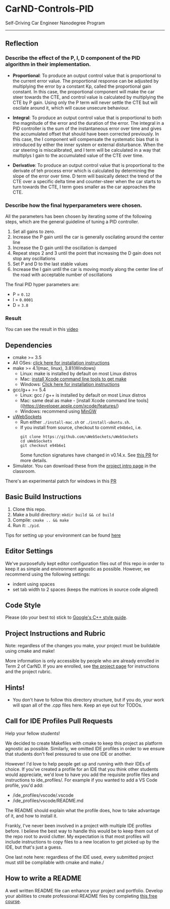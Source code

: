 # CarND-Controls-PID
Self-Driving Car Engineer Nanodegree Program

---

## Reflection

### Describe the effect of the P, I, D component of the PID algorithm in their implementation.

- **Proportional**: To produce an output control value that is proportional to the current error value. The proportional response can be adjusted by multiplying the error by a constant Kp, called the proportional gain constant. In this case, the proportional component will make the car steer towards the CTE, and control value is calculated by multiplying the CTE by P gain. Using only the P term will never settle the CTE but will oscilate around it, which will cause unsecure behaviour.

- **Integral**: To produce an output control value that is proportional to both the magnitude of the error and the duration of the error. The integral in a PID controller is the sum of the instantaneous error over time and gives the accumulated offset that should have been corrected previously. In this case, the I component will compensate the systematic bias that is introduced by either the inner system or external disturbance. When the car steering is miscalibrated, and I term will be calculated in a way that multiplys I gain to the accumulated value of the CTE over time.

- **Derivative**: To produce an output control value that is proportional to the derivate of teh process error which is calculated by determining the slope of the error over time. D term will basically detect the trend of the CTE over a specific delta time and counter-steer when the car starts to turn towards the CTE, I term goes smaller as the car approaches the CTE.

### Describe how the final hyperparameters were chosen.

All the parameters has been chosen by iterating some of the following steps, which are the general guideline of tuning a PID controller.

1. Set all gains to zero.
2. Increase the P gain until the car is generally oscilating around the center line
3. Increase the D gain until the oscillation is damped
4. Repeat steps 2 and 3 until the point that increasing the D gain does not stop any oscillations
5. Set P and D to the last stable values
6. Increase the I gain until the car is moving mostly along the center line of the road with acceptable number of oscillations

The final PID hyper parameters are:

- P = `0.12`
- I = `0.0001`
- D = `3.8`

### Result

You can see the result in this [video](./video/PID.mov)
## Dependencies

* cmake >= 3.5
 * All OSes: [click here for installation instructions](https://cmake.org/install/)
* make >= 4.1(mac, linux), 3.81(Windows)
  * Linux: make is installed by default on most Linux distros
  * Mac: [install Xcode command line tools to get make](https://developer.apple.com/xcode/features/)
  * Windows: [Click here for installation instructions](http://gnuwin32.sourceforge.net/packages/make.htm)
* gcc/g++ >= 5.4
  * Linux: gcc / g++ is installed by default on most Linux distros
  * Mac: same deal as make - [install Xcode command line tools]((https://developer.apple.com/xcode/features/)
  * Windows: recommend using [MinGW](http://www.mingw.org/)
* [uWebSockets](https://github.com/uWebSockets/uWebSockets)
  * Run either `./install-mac.sh` or `./install-ubuntu.sh`.
  * If you install from source, checkout to commit `e94b6e1`, i.e.
    ```
    git clone https://github.com/uWebSockets/uWebSockets 
    cd uWebSockets
    git checkout e94b6e1
    ```
    Some function signatures have changed in v0.14.x. See [this PR](https://github.com/udacity/CarND-MPC-Project/pull/3) for more details.
* Simulator. You can download these from the [project intro page](https://github.com/udacity/self-driving-car-sim/releases) in the classroom.

There's an experimental patch for windows in this [PR](https://github.com/udacity/CarND-PID-Control-Project/pull/3)

## Basic Build Instructions

1. Clone this repo.
2. Make a build directory: `mkdir build && cd build`
3. Compile: `cmake .. && make`
4. Run it: `./pid`. 

Tips for setting up your environment can be found [here](https://classroom.udacity.com/nanodegrees/nd013/parts/40f38239-66b6-46ec-ae68-03afd8a601c8/modules/0949fca6-b379-42af-a919-ee50aa304e6a/lessons/f758c44c-5e40-4e01-93b5-1a82aa4e044f/concepts/23d376c7-0195-4276-bdf0-e02f1f3c665d)

## Editor Settings

We've purposefully kept editor configuration files out of this repo in order to
keep it as simple and environment agnostic as possible. However, we recommend
using the following settings:

* indent using spaces
* set tab width to 2 spaces (keeps the matrices in source code aligned)

## Code Style

Please (do your best to) stick to [Google's C++ style guide](https://google.github.io/styleguide/cppguide.html).

## Project Instructions and Rubric

Note: regardless of the changes you make, your project must be buildable using
cmake and make!

More information is only accessible by people who are already enrolled in Term 2
of CarND. If you are enrolled, see [the project page](https://classroom.udacity.com/nanodegrees/nd013/parts/40f38239-66b6-46ec-ae68-03afd8a601c8/modules/f1820894-8322-4bb3-81aa-b26b3c6dcbaf/lessons/e8235395-22dd-4b87-88e0-d108c5e5bbf4/concepts/6a4d8d42-6a04-4aa6-b284-1697c0fd6562)
for instructions and the project rubric.

## Hints!

* You don't have to follow this directory structure, but if you do, your work
  will span all of the .cpp files here. Keep an eye out for TODOs.

## Call for IDE Profiles Pull Requests

Help your fellow students!

We decided to create Makefiles with cmake to keep this project as platform
agnostic as possible. Similarly, we omitted IDE profiles in order to we ensure
that students don't feel pressured to use one IDE or another.

However! I'd love to help people get up and running with their IDEs of choice.
If you've created a profile for an IDE that you think other students would
appreciate, we'd love to have you add the requisite profile files and
instructions to ide_profiles/. For example if you wanted to add a VS Code
profile, you'd add:

* /ide_profiles/vscode/.vscode
* /ide_profiles/vscode/README.md

The README should explain what the profile does, how to take advantage of it,
and how to install it.

Frankly, I've never been involved in a project with multiple IDE profiles
before. I believe the best way to handle this would be to keep them out of the
repo root to avoid clutter. My expectation is that most profiles will include
instructions to copy files to a new location to get picked up by the IDE, but
that's just a guess.

One last note here: regardless of the IDE used, every submitted project must
still be compilable with cmake and make./

## How to write a README
A well written README file can enhance your project and portfolio.  Develop your abilities to create professional README files by completing [this free course](https://www.udacity.com/course/writing-readmes--ud777).


